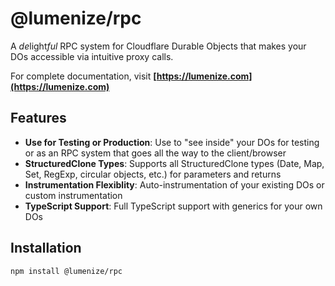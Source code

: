 # @lumenize/rpc

A *de*light*ful* RPC system for Cloudflare Durable Objects that makes your DOs accessible via intuitive proxy calls.

For complete documentation, visit **[https://lumenize.com](https://lumenize.com)**

## Features

- **Use for Testing or Production**: Use to "see inside" your DOs for testing or as an RPC system that goes all the way to the client/browser
- **StructuredClone Types**: Supports all StructuredClone types (Date, Map, Set, RegExp, circular objects, etc.) for parameters and returns
- **Instrumentation Flexiblity**: Auto-instrumentation of your existing DOs or custom instrumentation
- **TypeScript Support**: Full TypeScript support with generics for your own DOs


## Installation

```bash
npm install @lumenize/rpc
```
